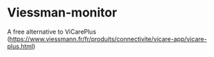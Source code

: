 # Viessman-monitor

A free alternative to ViCarePlus (https://www.viessmann.fr/fr/produits/connectivite/vicare-app/vicare-plus.html)
